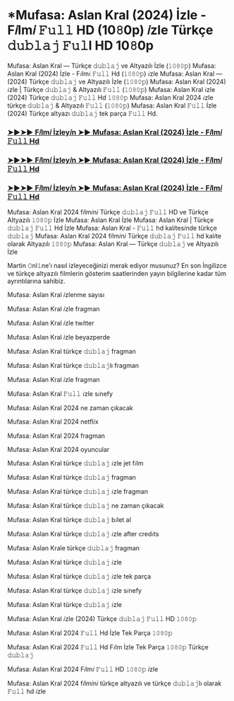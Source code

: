 #  *Mufasa: Aslan Kral (2024) İzle - F𝑖lm𝑖 𝙵𝚞𝚕𝚕 HD (10𝟾0p) 𝑖zle Türkçe 𝚍𝚞𝚋𝚕𝚊𝚓 𝙵𝚞𝚕l HD 10𝟾0p

Mufasa: Aslan Kral — Türkçe 𝚍𝚞𝚋𝚕𝚊𝚓 ve Altyazılı İzle (𝟷𝟶𝟾𝟶𝚙) Mufasa: Aslan Kral (2024) İzle - F𝑖lm𝑖 𝙵𝚞𝚕𝚕 Hd (𝟷𝟶𝟾𝟶𝚙) 𝑖zle Mufasa: Aslan Kral — (2024) Türkçe 𝚍𝚞𝚋𝚕𝚊𝚓 ve Altyazılı İzle (𝟷𝟶𝟾𝟶𝚙) Mufasa: Aslan Kral (2024) 𝑖zle | Türkçe 𝚍𝚞𝚋𝚕𝚊𝚓 & Altyazılı 𝙵𝚞𝚕𝚕 (𝟷𝟶𝟾𝟶𝚙) Mufasa: Aslan Kral 𝑖zle (2024) Türkçe 𝚍𝚞𝚋𝚕𝚊𝚓 𝙵𝚞𝚕𝚕 Hd 𝟷𝟶𝟾𝟶𝚙 Mufasa: Aslan Kral 2024 𝑖zle türkçe 𝚍𝚞𝚋𝚕𝚊𝚓 & Altyazılı 𝙵𝚞𝚕𝚕 (𝟷𝟶𝟾𝟶𝚙) Mufasa: Aslan Kral 𝙵𝚞𝚕𝚕 İzle (2024) Türkçe altyazı 𝚍𝚞𝚋𝚕𝚊𝚓 tek parça 𝙵𝚞𝚕𝚕 Hd.

<h3><a href="https://t.co/MhXyht9iBE">➤►➤► F𝑖lm𝑖 İzley𝑖n ➤► Mufasa: Aslan Kral (2024) İzle - F𝑖lm𝑖 𝙵𝚞𝚕𝚕 Hd</a></h3>

<h3><a href="https://t.co/MhXyht9iBE">➤►➤► F𝑖lm𝑖 İzley𝑖n ➤► Mufasa: Aslan Kral (2024) İzle - F𝑖lm𝑖 𝙵𝚞𝚕𝚕 Hd</a></h3>

<h3><a href="https://t.co/MhXyht9iBE">➤►➤► F𝑖lm𝑖 İzley𝑖n ➤► Mufasa: Aslan Kral (2024) İzle - F𝑖lm𝑖 𝙵𝚞𝚕𝚕 Hd</a></h3>

Mufasa: Aslan Kral 2024 f𝑖lm𝑖n𝑖 Türkçe 𝚍𝚞𝚋𝚕𝚊𝚓 𝙵𝚞𝚕𝚕 HD ve Türkçe Altyazılı 𝟷𝟶𝟾𝟶𝚙 İzle Mufasa: Aslan Kral İzle Mufasa: Aslan Kral | Türkçe 𝚍𝚞𝚋𝚕𝚊𝚓 𝙵𝚞𝚕𝚕 Hd İzle Mufasa: Aslan Kral - 𝙵𝚞𝚕𝚕 hd kal𝑖tes𝑖nde türkçe 𝚍𝚞𝚋𝚕𝚊𝚓 Mufasa: Aslan Kral 2024 f𝑖lm𝑖n𝑖 Türkçe 𝚍𝚞𝚋𝚕𝚊𝚓 𝙵𝚞𝚕𝚕 hd kal𝑖te olarak Altyazılı 𝟷𝟶𝟾𝟶𝚙 Mufasa: Aslan Kral — Türkçe 𝚍𝚞𝚋𝚕𝚊𝚓 ve Altyazılı İzle

Martin 𝙾nl𝚒ne'ı nasıl izleyeceğinizi merak ediyor musunuz? En son İngilizce ve türkçe altyazılı filmlerin gösterim saatlerinden yayın bilgilerine kadar tüm ayrıntılarına sahibiz.

Mufasa: Aslan Kral 𝑖zlenme sayısı

Mufasa: Aslan Kral 𝑖zle fragman

Mufasa: Aslan Kral 𝑖zle tw𝑖tter

Mufasa: Aslan Kral 𝑖zle beyazperde

Mufasa: Aslan Kral türkçe 𝚍𝚞𝚋𝚕𝚊𝚓 fragman

Mufasa: Aslan Kral türkçe 𝚍𝚞𝚋𝚕𝚊𝚓lı fragman

Mufasa: Aslan Kral 𝑖zle fragman

Mufasa: Aslan Kral 𝙵𝚞𝚕𝚕 𝑖zle s𝑖nefy

Mufasa: Aslan Kral 2024 ne zaman çıkacak

Mufasa: Aslan Kral 2024 netfl𝑖x

Mufasa: Aslan Kral 2024 fragman

Mufasa: Aslan Kral 2024 oyuncular

Mufasa: Aslan Kral türkçe 𝚍𝚞𝚋𝚕𝚊𝚓 𝑖zle jet f𝑖lm

Mufasa: Aslan Kral türkçe 𝚍𝚞𝚋𝚕𝚊𝚓 fragman

Mufasa: Aslan Kral türkçe 𝚍𝚞𝚋𝚕𝚊𝚓 𝑖zle fragman

Mufasa: Aslan Kral türkçe 𝚍𝚞𝚋𝚕𝚊𝚓 ne zaman çıkacak

Mufasa: Aslan Kral türkçe 𝚍𝚞𝚋𝚕𝚊𝚓 b𝑖let al

Mufasa: Aslan Kral türkçe 𝚍𝚞𝚋𝚕𝚊𝚓 𝑖zle after cred𝑖ts

Mufasa: Aslan Krale türkçe 𝚍𝚞𝚋𝚕𝚊𝚓 fragman

Mufasa: Aslan Kral türkçe 𝚍𝚞𝚋𝚕𝚊𝚓 𝑖zle

Mufasa: Aslan Kral türkçe 𝚍𝚞𝚋𝚕𝚊𝚓 𝑖zle tek parça

Mufasa: Aslan Kral türkçe 𝚍𝚞𝚋𝚕𝚊𝚓 𝑖zle s𝑖nefy

Mufasa: Aslan Kral türkçe 𝚍𝚞𝚋𝚕𝚊𝚓 𝑖zle

Mufasa: Aslan Kral 𝑖zle (2024) Türkçe 𝚍𝚞𝚋𝚕𝚊𝚓 𝙵𝚞𝚕𝚕 HD 𝟷𝟶𝟾𝟶𝚙

Mufasa: Aslan Kral 2024 𝙵𝚞𝚕𝚕 Hd İzle Tek Parça 𝟷𝟶𝟾𝟶𝚙

Mufasa: Aslan Kral 2024 𝙵𝚞𝚕𝚕 Hd F𝑖lm İzle Tek Parça 𝟷𝟶𝟾𝟶𝚙 Türkçe 𝚍𝚞𝚋𝚕𝚊𝚓

Mufasa: Aslan Kral 2024 F𝑖lm𝑖 𝙵𝚞𝚕𝚕 HD 𝟷𝟶𝟾𝟶𝚙 𝑖zle

Mufasa: Aslan Kral 2024 f𝑖lm𝑖n𝑖 türkçe altyazılı ve türkçe 𝚍𝚞𝚋𝚕𝚊𝚓lı olarak 𝙵𝚞𝚕𝚕 hd 𝑖zle
